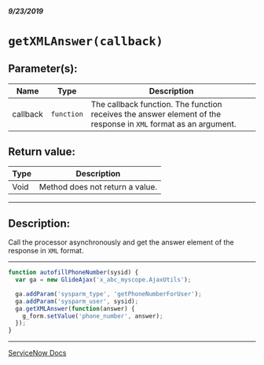 ##### 9/23/2019
# `getXMLAnswer(callback)`

## Parameter(s):
| Name | Type | Description |
|---|---|---|
| callback | `function` | The callback function.  The function receives the answer element of the response in `XML` format as an argument. |

## Return value:
| Type | Description |
|---|---|
| Void | Method does not return a value. |

---

## Description:
Call the processor asynchronously and get the answer element of the response in `XML` format.

---

```js
function autofillPhoneNumber(sysid) {
  var ga = new GlideAjax('x_abc_myscope.AjaxUtils');

  ga.addParam('sysparm_type', 'getPhoneNumberForUser');
  ga.addParam('sysparm_user', sysid);
  ga.getXMLAnswer(function(answer) {
    g_form.setValue('phone_number', answer);
  });
}
```

---

[ServiceNow Docs](https://developer.servicenow.com/app.do#!/api_doc?v=newyork&id=r_GLAXV3-getXMLAnswer_F)